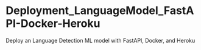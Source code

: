 # Deployment_LanguageModel_FastAPI-Docker-Heroku
Deploy an Language Detection ML model with FastAPI, Docker, and Heroku
